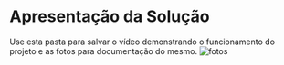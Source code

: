 # Apresentação da Solução

Use esta pasta para salvar o vídeo demonstrando o funcionamento do projeto e as fotos para documentação do mesmo.
![fotos](Apresentacao/Fotos-do-Prototipo/foto.jpg)
